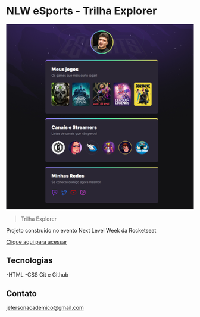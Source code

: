 # NLW eSports - Trilha Explorer

![preview](./.github/preview.png)

> Trilha Explorer

Projeto construido no evento Next Level Week da Rocketseat

[Clique aqui para acessar](https://jefersonziro.github.io/nlw-esports-explorer/Github/nlw-esports-explorer/)

## Tecnologias

-HTML
-CSS
Git e Github

## Contato

jefersonacademico@gmail.com
